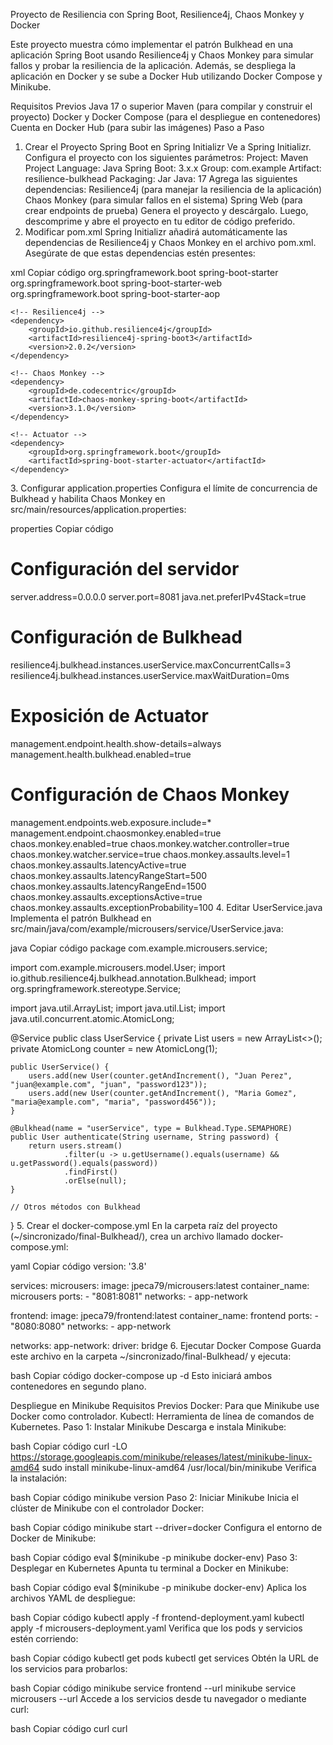 Proyecto de Resiliencia con Spring Boot, Resilience4j, Chaos Monkey y Docker

Este proyecto muestra cómo implementar el patrón Bulkhead en una aplicación Spring Boot usando Resilience4j y Chaos Monkey para simular fallos y probar la resiliencia de la aplicación. Además, se despliega la aplicación en Docker y se sube a Docker Hub utilizando Docker Compose y Minikube.

Requisitos Previos
Java 17 o superior
Maven (para compilar y construir el proyecto)
Docker y Docker Compose (para el despliegue en contenedores)
Cuenta en Docker Hub (para subir las imágenes)
Paso a Paso
1. Crear el Proyecto Spring Boot en Spring Initializr
Ve a Spring Initializr.
Configura el proyecto con los siguientes parámetros:
Project: Maven Project
Language: Java
Spring Boot: 3.x.x
Group: com.example
Artifact: resilience-bulkhead
Packaging: Jar
Java: 17
Agrega las siguientes dependencias:
Resilience4j (para manejar la resiliencia de la aplicación)
Chaos Monkey (para simular fallos en el sistema)
Spring Web (para crear endpoints de prueba)
Genera el proyecto y descárgalo. Luego, descomprime y abre el proyecto en tu editor de código preferido.
2. Modificar pom.xml
Spring Initializr añadirá automáticamente las dependencias de Resilience4j y Chaos Monkey en el archivo pom.xml. Asegúrate de que estas dependencias estén presentes:

xml
Copiar código
<dependencies>
    <!-- Spring Boot y configuración -->
    <dependency>
        <groupId>org.springframework.boot</groupId>
        <artifactId>spring-boot-starter</artifactId>
    </dependency>
    <dependency>
        <groupId>org.springframework.boot</groupId>
        <artifactId>spring-boot-starter-web</artifactId>
    </dependency>
    <dependency>
        <groupId>org.springframework.boot</groupId>
        <artifactId>spring-boot-starter-aop</artifactId>
    </dependency>
    
    <!-- Resilience4j -->
    <dependency>
        <groupId>io.github.resilience4j</groupId>
        <artifactId>resilience4j-spring-boot3</artifactId>
        <version>2.0.2</version>
    </dependency>

    <!-- Chaos Monkey -->
    <dependency>
        <groupId>de.codecentric</groupId>
        <artifactId>chaos-monkey-spring-boot</artifactId>
        <version>3.1.0</version>
    </dependency>

    <!-- Actuator -->
    <dependency>
        <groupId>org.springframework.boot</groupId>
        <artifactId>spring-boot-starter-actuator</artifactId>
    </dependency>
</dependencies>
3. Configurar application.properties
Configura el límite de concurrencia de Bulkhead y habilita Chaos Monkey en src/main/resources/application.properties:

properties
Copiar código
# Configuración del servidor
server.address=0.0.0.0
server.port=8081
java.net.preferIPv4Stack=true

# Configuración de Bulkhead
resilience4j.bulkhead.instances.userService.maxConcurrentCalls=3
resilience4j.bulkhead.instances.userService.maxWaitDuration=0ms

# Exposición de Actuator
management.endpoint.health.show-details=always
management.health.bulkhead.enabled=true

# Configuración de Chaos Monkey
management.endpoints.web.exposure.include=*
management.endpoint.chaosmonkey.enabled=true
chaos.monkey.enabled=true
chaos.monkey.watcher.controller=true
chaos.monkey.watcher.service=true
chaos.monkey.assaults.level=1
chaos.monkey.assaults.latencyActive=true
chaos.monkey.assaults.latencyRangeStart=500
chaos.monkey.assaults.latencyRangeEnd=1500
chaos.monkey.assaults.exceptionsActive=true
chaos.monkey.assaults.exceptionProbability=100
4. Editar UserService.java
Implementa el patrón Bulkhead en src/main/java/com/example/microusers/service/UserService.java:

java
Copiar código
package com.example.microusers.service;

import com.example.microusers.model.User;
import io.github.resilience4j.bulkhead.annotation.Bulkhead;
import org.springframework.stereotype.Service;

import java.util.ArrayList;
import java.util.List;
import java.util.concurrent.atomic.AtomicLong;

@Service
public class UserService {
    private List<User> users = new ArrayList<>();
    private AtomicLong counter = new AtomicLong(1);

    public UserService() {
        users.add(new User(counter.getAndIncrement(), "Juan Perez", "juan@example.com", "juan", "password123"));
        users.add(new User(counter.getAndIncrement(), "Maria Gomez", "maria@example.com", "maria", "password456"));
    }

    @Bulkhead(name = "userService", type = Bulkhead.Type.SEMAPHORE)
    public User authenticate(String username, String password) {
        return users.stream()
                .filter(u -> u.getUsername().equals(username) && u.getPassword().equals(password))
                .findFirst()
                .orElse(null);
    }
    
    // Otros métodos con Bulkhead
}
5. Crear el docker-compose.yml
En la carpeta raíz del proyecto (~/sincronizado/final-Bulkhead/), crea un archivo llamado docker-compose.yml:

yaml
Copiar código
version: '3.8'

services:
  microusers:
    image: jpeca79/microusers:latest
    container_name: microusers
    ports:
      - "8081:8081"
    networks:
      - app-network

  frontend:
    image: jpeca79/frontend:latest
    container_name: frontend
    ports:
      - "8080:8080"
    networks:
      - app-network

networks:
  app-network:
    driver: bridge
6. Ejecutar Docker Compose
Guarda este archivo en la carpeta ~/sincronizado/final-Bulkhead/ y ejecuta:

bash
Copiar código
docker-compose up -d
Esto iniciará ambos contenedores en segundo plano.

Despliegue en Minikube
Requisitos Previos
Docker: Para que Minikube use Docker como controlador.
Kubectl: Herramienta de línea de comandos de Kubernetes.
Paso 1: Instalar Minikube
Descarga e instala Minikube:

bash
Copiar código
curl -LO https://storage.googleapis.com/minikube/releases/latest/minikube-linux-amd64
sudo install minikube-linux-amd64 /usr/local/bin/minikube
Verifica la instalación:

bash
Copiar código
minikube version
Paso 2: Iniciar Minikube
Inicia el clúster de Minikube con el controlador Docker:

bash
Copiar código
minikube start --driver=docker
Configura el entorno de Docker de Minikube:

bash
Copiar código
eval $(minikube -p minikube docker-env)
Paso 3: Desplegar en Kubernetes
Apunta tu terminal a Docker en Minikube:

bash
Copiar código
eval $(minikube -p minikube docker-env)
Aplica los archivos YAML de despliegue:

bash
Copiar código
kubectl apply -f frontend-deployment.yaml
kubectl apply -f microusers-deployment.yaml
Verifica que los pods y servicios estén corriendo:

bash
Copiar código
kubectl get pods
kubectl get services
Obtén la URL de los servicios para probarlos:

bash
Copiar código
minikube service frontend --url
minikube service microusers --url
Accede a los servicios desde tu navegador o mediante curl:

bash
Copiar código
curl <URL-del-frontend>
curl <URL-del-microusers>
